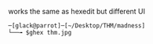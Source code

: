 works the same as hexedit but different UI

```
─[glack@parrot]─[~/Desktop/THM/madness]
└──╼ $ghex thm.jpg 
```